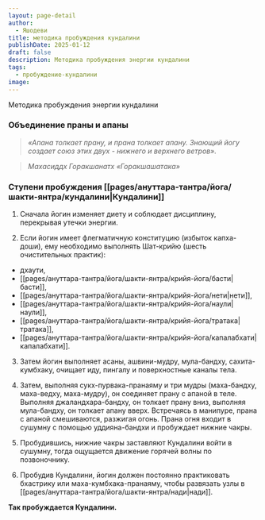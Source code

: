 ```yaml
---
layout: page-detail
author:
  - Яшодеви
title: методика пробуждения кундалини
publishDate: 2025-01-12
draft: false
description: Методика пробуждения энергии кундалини
tags:
  - пробуждение-кундалини
image:
---
```

Методика пробуждения энергии кундалини
### Объединение праны и апаны 

>*«Апана толкает прану, и прана толкает апану. Знающий йогу создает союз этих двух - нижнего и верхнего ветров».*

>*Махасиддх Горакшанатх «Горакшашатака»*

### Ступени пробуждения [[pages/ануттара-тантра/йога/шакти-янтра/кундалини|Кундалини]] 

1. Сначала йогин изменяет диету и соблюдает дисциплину, перекрывая утечки энергии. 

2. Если йогин имеет флегматичную конституцию (избыток капха-доши), ему необходимо выполнять Шат-крийю (шесть очистительных практик): 

- дхаути, 
- [[pages/ануттара-тантра/йога/шакти-янтра/крийя-йога/басти|басти]], 
- [[pages/ануттара-тантра/йога/шакти-янтра/крийя-йога/нети|нети]], 
- [[pages/ануттара-тантра/йога/шакти-янтра/крийя-йога/наули|наули]], 
- [[pages/ануттара-тантра/йога/шакти-янтра/крийя-йога/тратака|тратака]], 
- [[pages/ануттара-тантра/йога/шакти-янтра/крийя-йога/капалабхати|капалабхати]]. 

3. Затем йогин выполняет асаны, ашвини-мудру, мула-бандху, сахита-кумбхаку, очищает иду, пингалу и поверхностные каналы тела. 

4. Затем, выполняя сукх-пурвака-пранаяму и три мудры (маха-бандху, маха-ведху, маха-мудру), он соединяет прану с апаной в теле. Выполняя джаландхара-бандху, он толкает прану вниз, выполняя мула-бандху, он толкает апану вверх. Встречаясь в манипуре, прана с апаной смешиваются, разжигая огонь. Прана огня входит в сушумну с помощью уддияна-бандхи и пробуждает нижние чакры. 

5. Пробудившись, нижние чакры заставляют Кундалини войти в сушумну, тогда ощущается движение горячей волны по позвоночнику. 

6. Пробудив Кундалини, йогин должен постоянно практиковать бхастрику или маха-кумбхака-пранаяму, чтобы развязать узлы в [[pages/ануттара-тантра/йога/шакти-янтра/нади|нади]]. 

**Так пробуждается Кундалини.**